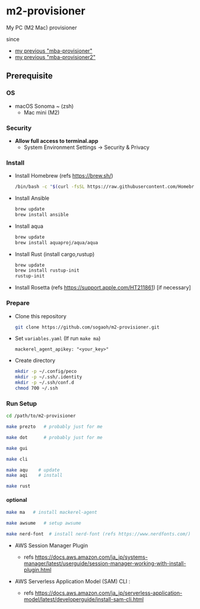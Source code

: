 # m2-provisioner
My PC (M2 Mac) provisioner

since 
- [my previous "mba-provisioner"](https://github.com/sogaoh/mba-provisioner)
- [my previous "mba-provisioner2"](https://github.com/sogaoh/mba-provisioner2)


## Prerequisite

### OS
- macOS Sonoma ~  (zsh)
  - Mac mini (M2)

### Security
- **Allow full access to terminal.app**
    - System Environment Settings -> Security & Privacy 

### Install
- Install Homebrew (refs https://brew.sh/)
  ```zsh
  /bin/bash -c "$(curl -fsSL https://raw.githubusercontent.com/Homebrew/install/HEAD/install.sh)"
  ```

- Install Ansible
  ```zsh
  brew update
  brew install ansible
  ```

- Install aqua
  ```zsh
  brew update
  brew install aquaproj/aqua/aqua
  ```

- Install Rust (install cargo,rustup) 
  ```zsh
  brew update
  brew install rustup-init
  rustup-init
  ```

- Install Rosetta (refs https://support.apple.com/HT211861) [if necessary]


### Prepare
- Clone this repository
  ```zsh
  git clone https://github.com/sogaoh/m2-provisioner.git
  ```

- Set `variables.yaml` (If run `make ma`)
  ```
  mackerel_agent_apikey: "<your_key>"
  ```

- Create directory
  ```zsh
  mkdir -p ~/.config/peco
  mkdir -p ~/.ssh/.identity
  mkdir -p ~/.ssh/conf.d
  chmod 700 ~/.ssh
  ```


### Run Setup

```bash
cd /path/to/m2-provisioner
```

```bash
make prezto   # probably just for me
```

```bash
make dot      # probably just for me
```


```bash
make gui
```

```bash
make cli
```

```bash
make aqu    # update
make aqi    # install
```

```bash
make rust
```


#### optional

```bash
make ma   # install mackerel-agent
```

```bash
make awsume   # setup awsume
```

```bash
make nerd-font  # install nerd-font (refs https://www.nerdfonts.com/) 
```

- AWS Session Manager Plugin
  - refs https://docs.aws.amazon.com/ja_jp/systems-manager/latest/userguide/session-manager-working-with-install-plugin.html

- AWS Serverless Application Model (SAM) CLI : 
  - refs https://docs.aws.amazon.com/ja_jp/serverless-application-model/latest/developerguide/install-sam-cli.html
